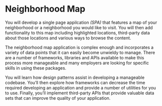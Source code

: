 # Neighborhood Map

You will develop a single page appilcation _(SPA)_ that features a map of your neighborhood or a neighborhood you would like to visit. You will then add functionality to this map including highlighted locations, third-party data about those locations and various ways to browse the content.

The neighborhood map application is complex enough and incorporates a variety of data points that it can easily become unwieldy to manage. There are a number of frameworks, libraries and APIs available to make this process more manageable and many employers are looking for specific skills in using these packages.

You will learn how design patterns assist in developing a manageable codebase. You’ll then explore how frameworks can decrease the time required developing an application and provide a number of utilities for you to use. Finally, you’ll implement third-party APIs that provide valuable data sets that can improve the quality of your application.
